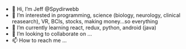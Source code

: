 - 👋 Hi, I’m Jeff @Spydirwebb
- 👀 I’m interested in programming, science (biology, neurology, clinical reasearch), VR, BCIs, stocks, making money...so everything
- 🌱 I’m currently learning react, redux, python, android (java)
- 💞️ I’m looking to collaborate on ...
- 📫 How to reach me ...

<!---
Spydirwebb/Spydirwebb is a ✨ special ✨ repository because its `README.md` (this file) appears on your GitHub profile.
You can click the Preview link to take a look at your changes.
--->
